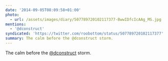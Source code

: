 ```yaml
---
date: '2014-09-05T08:09:58+01:00'
photo:
  - url: /assets/images/diary/507789720102117377-BwwIDfcIcAAg_MS.jpg
mentions:
  - '@dconstruct'
syndicated: 'https://twitter.com/roobottom/status/507789720102117377'
summary: The calm before the @dconstruct storm.
---
```

The calm before the [@dconstruct](https://twitter.com/@dconstruct) storm. 
